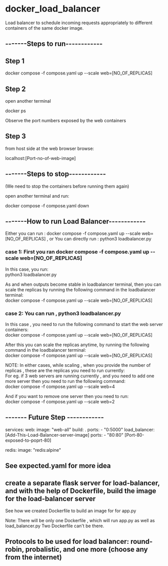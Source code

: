 # docker_load_balancer
Load balancer to schedule incoming requests appropriately to different containers of the same docker image.


## -------Steps to run------------

## Step 1

docker compose -f compose.yaml up --scale web=[NO_OF_REPLICAS]

## Step 2
open another terminal

docker ps

Observe the port numbers exposed by the web containers

## Step 3

from host side at the web browser browse:

localhost:[Port-no-of-web-image]

## -------Steps to stop------------

(We need to stop the containers before running them again)

open another terminal and run:

docker compose -f compose.yaml down


## -------How to run Load Balancer------------

Either you can run : docker compose -f compose.yaml up --scale web=[NO_OF_REPLICAS] , or You can directly run : python3 loadbalancer.py

### case 1: First you ran docker compose -f compose.yaml up --scale web=[NO_OF_REPLICAS]

In this case, you run:\
python3 loadbalancer.py 

As and when outputs become stable in loadbalancer terminal, then you can scale the replicas by running the following command in the loadbalancer terminal:\
docker compose -f compose.yaml up --scale web=[NO_OF_REPLICAS]


### case 2: You can run , python3 loadbalancer.py

In this case , you need to run the following command to start the web server containers:\
docker compose -f compose.yaml up --scale web=[NO_OF_REPLICAS]

After this you can scale the replicas anytime, by running the following command in the loadbalancer terminal:\
docker compose -f compose.yaml up --scale web=[NO_OF_REPLICAS]




NOTE: In either cases, while scaling , when you provide the number of replicas , these are the replicas you need to run currently:\
For eg. if 3 web servers are running currently , and you need to add one more server then you need to run the following command:\
docker compose -f compose.yaml up --scale web=4

And if you want to remove one server then you need to run:\
docker compose -f compose.yaml up --scale web=2



## ------- Future Step ------------

services:
  web:
    image: "web-all"
    build: .
    ports:
      - "0:5000"
  load_balancer:    [Add-This-Load-Balancer-server-image]
    ports:
      - "80:80"     [Port-80-exposed-to-poprt-80]

  redis:
    image: "redis:alpine"
 
## See expected.yaml for more idea

## create a separate flask server for load-balancer, and with the help of Dockerfile, build the image for the load-balancer server
See how we created Dockerfile to build an image for for app.py

Note: There will be only one Dockerfile , which will run app.py as well as load_balancer.py
Two Dockerfile can't be there.

## Protocols to be used for load balancer: round-robin, probalistic, and one more (choose any from the internet)


